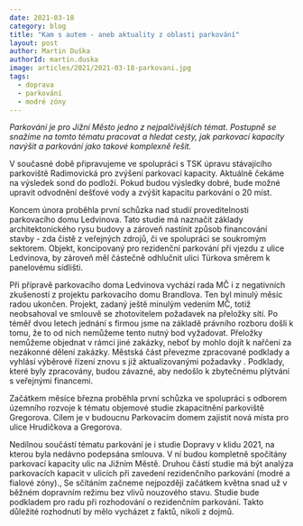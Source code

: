 ```yaml
---
date: 2021-03-18
category: blog
title: "Kam s autem - aneb aktuality z oblasti parkování"
layout: post
author: Martin Duška
authorId: martin.duska
image: articles/2021/2021-03-18-parkovani.jpg
tags: 
  - doprava
  - parkování
  - modré zóny
---
```



*Parkování je pro Jižní Město jedno z nejpalčivějších témat. Postupně se snažíme na tomto tématu pracovat a hledat cesty, jak parkovací kapacity navýšit a parkování jako takové komplexně řešit.*

V současné době připravujeme ve spolupráci s TSK úpravu stávajícího parkoviště Radimovická pro zvýšení parkovací kapacity.  Aktuálně čekáme na výsledek sond do podloží. Pokud budou výsledky dobré, bude možné upravit odvodnění dešťové vody a  zvýšit kapacitu parkování o 20 míst.

Koncem února proběhla první schůzka nad studií proveditelnosti parkovacího domu Ledvinova. Tato studie má naznačit základy architektonického rysu budovy a zároveň nastínit způsob financování stavby -  zda čistě z veřejných zdrojů, či ve spolupráci se soukromým sektorem. Objekt,  koncipovaný pro rezidenční parkování při vjezdu z ulice Ledvinova, by zároveň měl částečně odhlučnit ulici Türkova směrem k panelovému sídlišti. 

Při přípravě parkovacího doma Ledvinova vychází rada MČ i z negativních zkušeností z projektu parkovacího domu Brandlova. Ten byl minulý měsíc radou ukončen. Projekt, zadaný ještě minulým vedením MČ, totiž neobsahoval ve smlouvě se zhotovitelem požadavek na přeložky sítí. Po téměř dvou letech  jednání s firmou jsme na základě právního rozboru došli k tomu, že to od nich  nemůžeme tento nutný bod  vyžadovat.  Přeložky nemůžeme objednat v rámci jiné zakázky, neboť by mohlo dojít k nařčení za nezákonné dělení zakázky. Městská část převezme zpracované podklady a vyhlásí výběrové řízení znovu s již aktualizovanými požadavky . Podklady, které byly zpracovány, budou závazné, aby nedošlo k zbytečnému plýtvání  s veřejnými financemi.

Začátkem měsíce března proběhla první schůzka ve spolupráci s odborem územního rozvoje k tématu objemové studie zkapacitnění parkoviště Gregorova. Cílem je v budoucnu Parkovacím domem  zajistit nová místa pro ulice Hrudičkova a Gregorova.

Nedílnou součástí tématu parkování je i studie Dopravy v klidu 2021, na kterou byla nedávno podepsána smlouva.  V ní  budou kompletně spočítány parkovací kapacity ulic na Jižním Městě. Druhou částí studie má být analýza parkovacích kapacit v ulicích při zavedení rezidenčního parkování (modré a fialové zóny)., Se sčítáním začneme nejpozději začátkem května snad už v běžném dopravním režimu bez vlivů nouzového stavu. Studie bude  podkladem pro radu při rozhodování o rezidenčním parkování. Takto důležité rozhodnutí by mělo  vycházet z faktů, nikoli z dojmů.
